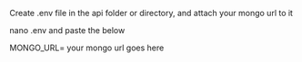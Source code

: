 Create .env file in the api folder or directory, and attach your mongo url to it

nano .env and paste the below

MONGO_URL= your mongo url goes here
  
